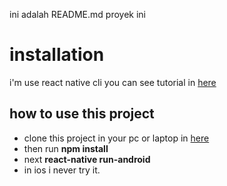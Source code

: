 ini adalah README.md proyek ini

# installation

i'm use react native cli you can see tutorial in [here](https://facebook.github.io/react-native/docs/getting-started/ "go to doc react native")

## how to use this project
* clone this project in your pc or laptop in [here](https://github.com/yuslianto/TheShopApp.git)
* then run **npm install**
* next **react-native run-android**
* in ios i never try it.
